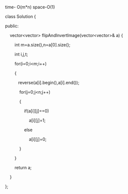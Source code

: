 time- O(m*n) space-O(1)

class Solution {

public:

    vector<vector<int>> flipAndInvertImage(vector<vector<int>>& a) {

        int m=a.size(),n=a[0].size();

        int i,j,t;

        for(i=0;i<m;i++)

        {

           reverse(a[i].begin(),a[i].end());

            for(j=0;j<n;j++)

            {

                if(a[i][j]==0)

                    a[i][j]=1;

                else

                    a[i][j]=0;

            }

        }

        return a;

    }

};
